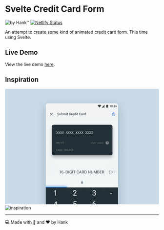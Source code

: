 # Svelte Credit Card Form
![by Hank™](https://img.shields.io/badge/by-Hank%E2%84%A2-blue)
[![Netlify Status](https://api.netlify.com/api/v1/badges/31c19429-806d-4e60-96a1-5b33b2d0c6d5/deploy-status)](https://app.netlify.com/sites/sveltecreditcard/deploys)

An attempt to create some kind of animated credit card form. This time using Svelte.

## Live Demo
View the live demo [here](https://sveltecreditcard.netlify.app/).

## Inspiration 
![inspiration](inspiration2.gif)
![inspiration](inspiration.gif)

---

:computer: Made with :metal: and :heart: by Hank 